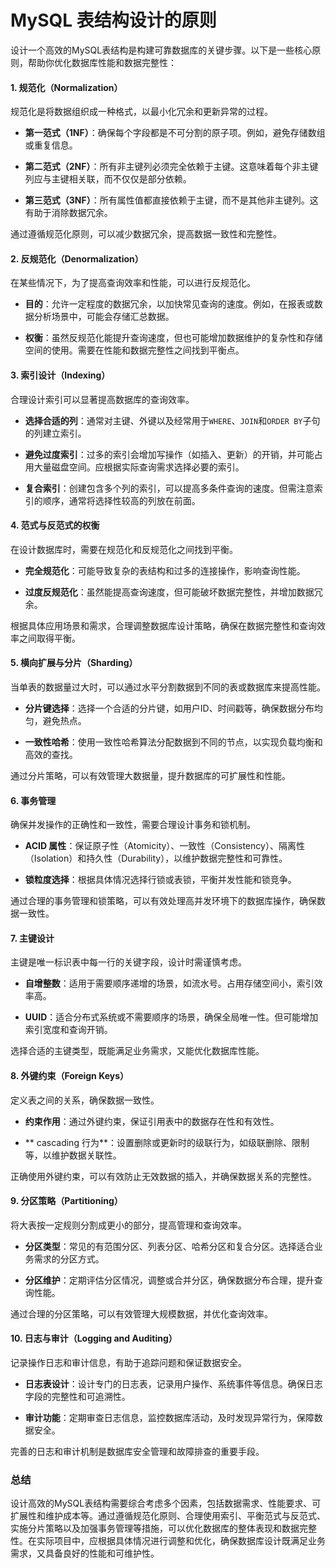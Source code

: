 # MySQL 表结构设计的原则

设计一个高效的MySQL表结构是构建可靠数据库的关键步骤。以下是一些核心原则，帮助你优化数据库性能和数据完整性：

#### 1. 规范化（Normalization）

规范化是将数据组织成一种格式，以最小化冗余和更新异常的过程。

- **第一范式（1NF）**：确保每个字段都是不可分割的原子项。例如，避免存储数组或重复信息。
  
- **第二范式（2NF）**：所有非主键列必须完全依赖于主键。这意味着每个非主键列应与主键相关联，而不仅仅是部分依赖。

- **第三范式（3NF）**：所有属性值都直接依赖于主键，而不是其他非主键列。这有助于消除数据冗余。

通过遵循规范化原则，可以减少数据冗余，提高数据一致性和完整性。

#### 2. 反规范化（Denormalization）

在某些情况下，为了提高查询效率和性能，可以进行反规范化。

- **目的**：允许一定程度的数据冗余，以加快常见查询的速度。例如，在报表或数据分析场景中，可能会存储汇总数据。

- **权衡**：虽然反规范化能提升查询速度，但也可能增加数据维护的复杂性和存储空间的使用。需要在性能和数据完整性之间找到平衡点。

#### 3. 索引设计（Indexing）

合理设计索引可以显著提高数据库的查询效率。

- **选择合适的列**：通常对主键、外键以及经常用于`WHERE`、`JOIN`和`ORDER BY`子句的列建立索引。
  
- **避免过度索引**：过多的索引会增加写操作（如插入、更新）的开销，并可能占用大量磁盘空间。应根据实际查询需求选择必要的索引。

- **复合索引**：创建包含多个列的索引，可以提高多条件查询的速度。但需注意索引的顺序，通常将选择性较高的列放在前面。

#### 4. 范式与反范式的权衡

在设计数据库时，需要在规范化和反规范化之间找到平衡。

- **完全规范化**：可能导致复杂的表结构和过多的连接操作，影响查询性能。
  
- **过度反规范化**：虽然能提高查询速度，但可能破坏数据完整性，并增加数据冗余。

根据具体应用场景和需求，合理调整数据库设计策略，确保在数据完整性和查询效率之间取得平衡。

#### 5. 横向扩展与分片（Sharding）

当单表的数据量过大时，可以通过水平分割数据到不同的表或数据库来提高性能。

- **分片键选择**：选择一个合适的分片键，如用户ID、时间戳等，确保数据分布均匀，避免热点。
  
- **一致性哈希**：使用一致性哈希算法分配数据到不同的节点，以实现负载均衡和高效的查找。

通过分片策略，可以有效管理大数据量，提升数据库的可扩展性和性能。

#### 6. 事务管理

确保并发操作的正确性和一致性，需要合理设计事务和锁机制。

- **ACID 属性**：保证原子性（Atomicity）、一致性（Consistency）、隔离性（Isolation）和持久性（Durability），以维护数据完整性和可靠性。
  
- **锁粒度选择**：根据具体情况选择行锁或表锁，平衡并发性能和锁竞争。

通过合理的事务管理和锁策略，可以有效处理高并发环境下的数据库操作，确保数据一致性。

#### 7. 主键设计

主键是唯一标识表中每一行的关键字段，设计时需谨慎考虑。

- **自增整数**：适用于需要顺序递增的场景，如流水号。占用存储空间小，索引效率高。
  
- **UUID**：适合分布式系统或不需要顺序的场景，确保全局唯一性。但可能增加索引宽度和查询开销。

选择合适的主键类型，既能满足业务需求，又能优化数据库性能。

#### 8. 外键约束（Foreign Keys）

定义表之间的关系，确保数据一致性。

- **约束作用**：通过外键约束，保证引用表中的数据存在性和有效性。
  
- ** cascading 行为**：设置删除或更新时的级联行为，如级联删除、限制等，以维护数据关联性。

正确使用外键约束，可以有效防止无效数据的插入，并确保数据关系的完整性。

#### 9. 分区策略（Partitioning）

将大表按一定规则分割成更小的部分，提高管理和查询效率。

- **分区类型**：常见的有范围分区、列表分区、哈希分区和复合分区。选择适合业务需求的分区方式。
  
- **分区维护**：定期评估分区情况，调整或合并分区，确保数据分布合理，提升查询性能。

通过合理的分区策略，可以有效管理大规模数据，并优化查询效率。

#### 10. 日志与审计（Logging and Auditing）

记录操作日志和审计信息，有助于追踪问题和保证数据安全。

- **日志表设计**：设计专门的日志表，记录用户操作、系统事件等信息。确保日志字段的完整性和可追溯性。
  
- **审计功能**：定期审查日志信息，监控数据库活动，及时发现异常行为，保障数据安全。

完善的日志和审计机制是数据库安全管理和故障排查的重要手段。

### 总结

设计高效的MySQL表结构需要综合考虑多个因素，包括数据需求、性能要求、可扩展性和维护成本等。通过遵循规范化原则、合理使用索引、平衡范式与反范式、实施分片策略以及加强事务管理等措施，可以优化数据库的整体表现和数据完整性。在实际项目中，应根据具体情况进行调整和优化，确保数据库设计既满足业务需求，又具备良好的性能和可维护性。